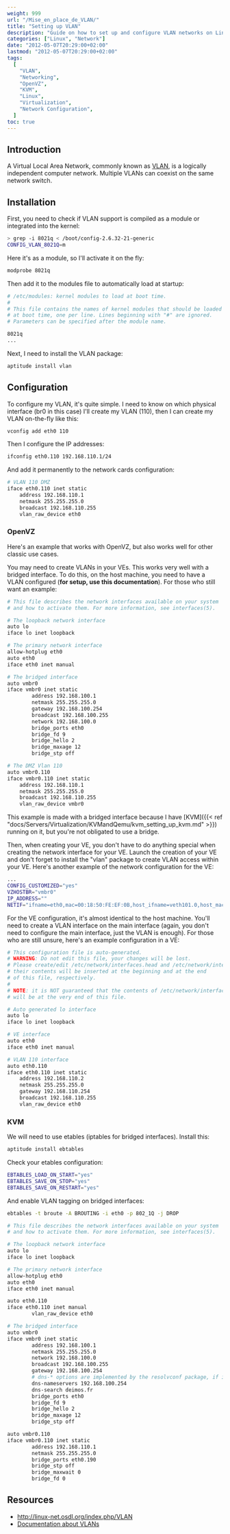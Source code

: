```yaml
---
weight: 999
url: "/Mise_en_place_de_VLAN/"
title: "Setting up VLAN"
description: "Guide on how to set up and configure VLAN networks on Linux systems, including OpenVZ and KVM virtualization environments."
categories: ["Linux", "Network"]
date: "2012-05-07T20:29:00+02:00"
lastmod: "2012-05-07T20:29:00+02:00"
tags:
  [
    "VLAN",
    "Networking",
    "OpenVZ",
    "KVM",
    "Linux",
    "Virtualization",
    "Network Configuration",
  ]
toc: true
---
```


## Introduction

A Virtual Local Area Network, commonly known as [VLAN](https://en.wikipedia.org/wiki/VLAN), is a logically independent computer network. Multiple VLANs can coexist on the same network switch.

## Installation

First, you need to check if VLAN support is compiled as a module or integrated into the kernel:

```bash
> grep -i 8021q < /boot/config-2.6.32-21-generic
CONFIG_VLAN_8021Q=m
```

Here it's as a module, so I'll activate it on the fly:

```bash
modprobe 8021q
```

Then add it to the modules file to automatically load at startup:

```bash
# /etc/modules: kernel modules to load at boot time.
#
# This file contains the names of kernel modules that should be loaded
# at boot time, one per line. Lines beginning with "#" are ignored.
# Parameters can be specified after the module name.

8021q
...
```

Next, I need to install the VLAN package:

```bash
aptitude install vlan
```

## Configuration

To configure my VLAN, it's quite simple. I need to know on which physical interface (br0 in this case) I'll create my VLAN (110), then I can create my VLAN on-the-fly like this:

```bash
vconfig add eth0 110
```

Then I configure the IP addresses:

```bash
ifconfig eth0.110 192.168.110.1/24
```

And add it permanently to the network cards configuration:

```bash
# VLAN 110 DMZ
iface eth0.110 inet static
    address 192.168.110.1
    netmask 255.255.255.0
    broadcast 192.168.110.255
    vlan_raw_device eth0
```

### OpenVZ

Here's an example that works with OpenVZ, but also works well for other classic use cases.

You may need to create VLANs in your VEs. This works very well with a bridged interface. To do this, on the host machine, you need to have a VLAN configured (**for setup, use this documentation**). For those who still want an example:

```bash
# This file describes the network interfaces available on your system
# and how to activate them. For more information, see interfaces(5).

# The loopback network interface
auto lo
iface lo inet loopback

# The primary network interface
allow-hotplug eth0
auto eth0
iface eth0 inet manual

# The bridged interface
auto vmbr0
iface vmbr0 inet static
        address 192.168.100.1
        netmask 255.255.255.0
        gateway 192.168.100.254
        broadcast 192.168.100.255
        network 192.168.100.0
        bridge_ports eth0
        bridge_fd 9
        bridge_hello 2
        bridge_maxage 12
        bridge_stp off

# The DMZ Vlan 110
auto vmbr0.110
iface vmbr0.110 inet static
	address 192.168.110.1
	netmask 255.255.255.0
	broadcast 192.168.110.255
	vlan_raw_device vmbr0
```

This example is made with a bridged interface because I have [KVM]({{< ref "docs/Servers/Virtualization/KVMandQemu/kvm_setting_up_kvm.md" >}}) running on it, but you're not obligated to use a bridge.

Then, when creating your VE, you don't have to do anything special when creating the network interface for your VE. Launch the creation of your VE and don't forget to install the "vlan" package to create VLAN access within your VE. Here's another example of the network configuration for the VE:

```bash
...
CONFIG_CUSTOMIZED="yes"
VZHOSTBR="vmbr0"
IP_ADDRESS=""
NETIF="ifname=eth0,mac=00:18:50:FE:EF:0B,host_ifname=veth101.0,host_mac=00:18:50:07:B8:F4"
```

For the VE configuration, it's almost identical to the host machine. You'll need to create a VLAN interface on the main interface (again, you don't need to configure the main interface, just the VLAN is enough). For those who are still unsure, here's an example configuration in a VE:

```bash
# This configuration file is auto-generated.
# WARNING: Do not edit this file, your changes will be lost.
# Please create/edit /etc/network/interfaces.head and /etc/network/interfaces.tail instead,
# their contents will be inserted at the beginning and at the end
# of this file, respectively.
#
# NOTE: it is NOT guaranteed that the contents of /etc/network/interfaces.tail
# will be at the very end of this file.

# Auto generated lo interface
auto lo
iface lo inet loopback

# VE interface
auto eth0
iface eth0 inet manual

# VLAN 110 interface
auto eth0.110
iface eth0.110 inet static
	address 192.168.110.2
	netmask 255.255.255.0
	gateway 192.168.110.254
	broadcast 192.168.110.255
	vlan_raw_device eth0
```

### KVM

We will need to use etables (iptables for bridged interfaces). Install this:

```bash
aptitude install ebtables
```

Check your etables configuration:

```bash
EBTABLES_LOAD_ON_START="yes"
EBTABLES_SAVE_ON_STOP="yes"
EBTABLES_SAVE_ON_RESTART="yes"
```

And enable VLAN tagging on bridged interfaces:

```bash
ebtables -t broute -A BROUTING -i eth0 -p 802_1Q -j DROP
```

```bash {linenos=table,hl_lines=["8-15","34-41"]}
# This file describes the network interfaces available on your system
# and how to activate them. For more information, see interfaces(5).

# The loopback network interface
auto lo
iface lo inet loopback

# The primary network interface
allow-hotplug eth0
auto eth0
iface eth0 inet manual

auto eth0.110
iface eth0.110 inet manual
        vlan_raw_device eth0

# The bridged interface
auto vmbr0
iface vmbr0 inet static
        address 192.168.100.1
        netmask 255.255.255.0
        network 192.168.100.0
        broadcast 192.168.100.255
        gateway 192.168.100.254
        # dns-* options are implemented by the resolvconf package, if installed
        dns-nameservers 192.168.100.254
        dns-search deimos.fr
        bridge_ports eth0
        bridge_fd 9
        bridge_hello 2
        bridge_maxage 12
        bridge_stp off

auto vmbr0.110
iface vmbr0.110 inet static
        address 192.168.110.1
        netmask 255.255.255.0
        bridge_ports eth0.190
        bridge_stp off
        bridge_maxwait 0
        bridge_fd 0
```

## Resources

- http://linux-net.osdl.org/index.php/VLAN
- [Documentation about VLANs](/pdf/routage.inter-vlan.pdf)
